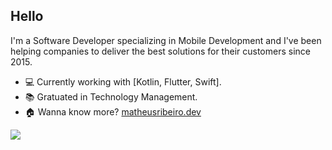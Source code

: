 ## Hello

I'm a Software Developer specializing in Mobile Development and I've been helping companies to deliver the best solutions for their customers since 2015.

- :computer: Currently working with [Kotlin, Flutter, Swift].
- :books: Gratuated in Technology Management.
- :house: Wanna know more? [matheusribeiro.dev](https://matheusribeiro.dev)

<p> 
  <img align="center" src="https://github-readme-stats.vercel.app/api?username=matheusrmribeiro&show_icons=true&theme=radical" />
</p>
